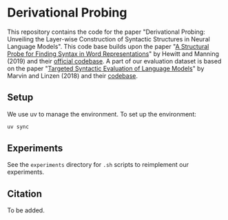 # Derivational Probing
This repository contains the code for the paper "Derivational Probing: Unveiling the Layer-wise Construction of Syntactic Structures in Neural Language Models".
This code base builds upon the paper "[A Structural Probe for Finding Syntax in Word Representations](https://aclanthology.org/N19-1419/)" by Hewitt and Manning (2019) and their [official codebase](https://github.com/john-hewitt/structural-probes).
A part of our evaluation dataset is based on the paper "[Targeted Syntactic Evaluation of Language Models](https://aclanthology.org/D18-1151/)" by Marvin and Linzen (2018) and their [codebase](https://github.com/BeckyMarvin/LM_syneval).

## Setup
We use uv to manage the environment.
To set up the environment:
```bash
uv sync
```

## Experiments
See the `experiments` directory for `.sh` scripts to reimplement our experiments.


## Citation
To be added.
